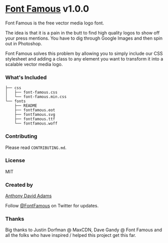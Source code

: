 # [Font Famous](http://fontfamous.com) v1.0.0

Font Famous is the free vector media logo font.

The idea is that it is a pain in the butt to find high quality logos to show off your press mentions. You have to dig through Google Images and then spin out in Photoshop.

Font Famous solves this problem by allowing you to simply include our CSS stylesheet and adding a class to any element you want to transform it into a scalable vector media logo.

### What's Included

```
├── css
│   ├── font-famous.css
│   └── font-famous.min.css
└── fonts
    ├── README
    ├── fontfamous.eot
    ├── fontfamous.svg
    ├── fontfamous.ttf
    └── fontfamous.woff
```

### Contributing

Please read `CONTRIBUTING.md`.

### License

MIT

### Created by
[Anthony David Adams](https://twitter.com/AnthonyAdams)

Follow [@FontFamous](https://twitter.com/FontFamous) on Twitter for updates.

### Thanks

Big thanks to Justin Dorfman @ MaxCDN, Dave Gandy @ Font Famous and all the folks who have inspired / helped this project get this far.

